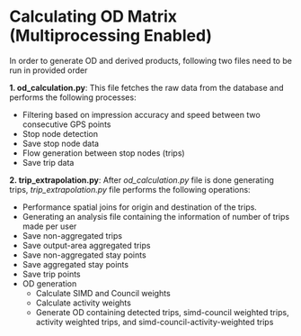 # Calculating OD Matrix (Multiprocessing Enabled)
In order to generate OD and derived products, following two files need to be run in provided order

**1. od_calculation.py**: This file fetches the raw data from the database and performs the following processes:
- Filtering based on impression accuracy and speed between two consecutive GPS points
- Stop node detection
- Save stop node data
- Flow generation between stop nodes (trips)
- Save trip data

**2. trip_extrapolation.py**: After *od_calculation.py* file is done generating trips, *trip_extrapolation.py* file performs the following operations:
- Performance spatial joins for origin and destination of the trips.
- Generating an analysis file containing the information of number of trips made per user
- Save non-aggregated trips
- Save output-area aggregated trips
- Save non-aggregated  stay points
- Save aggregated stay points
- Save trip points
- OD generation
  - Calculate SIMD and Council weights
  - Calculate activity weights
  - Generate OD containing detected trips, simd-council weighted trips, activity weighted trips, and simd-council-activity-weighted trips
 
